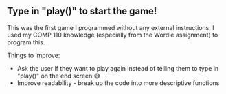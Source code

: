 ## Type in "play()" to start the game! ##

This was the first game I programmed without any external instructions. I used my COMP 110 knowledge (especially from the Wordle assignment) to program this. 

Things to improve: 
- Ask the user if they want to play again instead of telling them to type in "play()" on the end screen 😅
- Improve readability - break up the code into more descriptive functions

